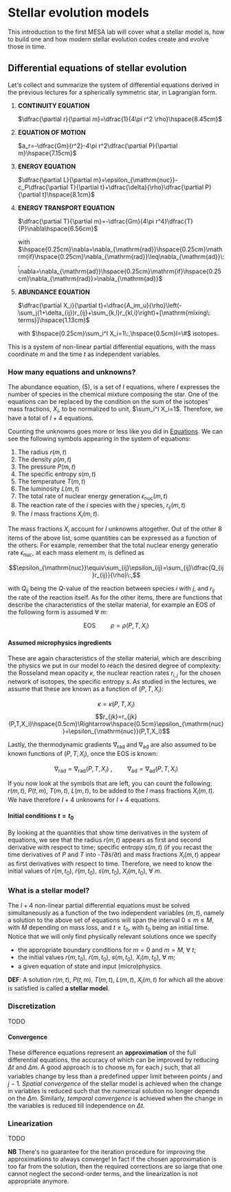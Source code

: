 # Stellar evolution models
This introduction to the first MESA lab will cover what a stellar model is, how to build one and how modern stellar evolution codes create and evolve those in time. 

## Differential equations of stellar evolution
Let's collect and summarize the system of differential equations derived in the previous lectures for a spherically symmetric star, in Lagrangian form.

1. **CONTINUITY EQUATION**
   
   $\dfrac{\partial r}{\partial m}=\dfrac{1}{4\pi r^2 \rho}\hspace{8.45cm}$
   
2. **EQUATION OF MOTION**
   
   $a_r=-\dfrac{Gm}{r^2}-4\pi r^2\dfrac{\partial P}{\partial m}\hspace{7.15cm}$  

3. **ENERGY EQUATION**
   
   $\dfrac{\partial L}{\partial m}=\epsilon_{\mathrm{nuc}}-c_P\dfrac{\partial T}{\partial t}+\dfrac{\delta}{\rho}\dfrac{\partial P}{\partial t}\hspace{8.1cm}$  
   
4. **ENERGY TRANSPORT EQUATION**
   
   $\dfrac{\partial T}{\partial m}=-\dfrac{Gm}{4\pi r^4}\dfrac{T}{P}\nabla\hspace{6.56cm}$    
   
   with $\hspace{0.25cm}\nabla=\nabla_{\mathrm{rad}}\hspace{0.25cm}\mathrm{if}\hspace{0.25cm}\nabla_{\mathrm{rad}}\leq\nabla_{\mathrm{ad}}\:, \nabla=\nabla_{\mathrm{ad}}\hspace{0.25cm}\mathrm{if}\hspace{0.25cm}\nabla_{\mathrm{rad}}>\nabla_{\mathrm{ad}}$

5. **ABUNDANCE EQUATION**
   
   $\dfrac{\partial X_i}{\partial t}=\dfrac{A_im_u}{\rho}\left(-\sum_j(1+\delta_{ij})r_{ij}+\sum_{k,l}r_{kl,i}\right)+[\mathrm{mixing\: terms}]\hspace{1.13cm}$    
   
   with $\hspace{0.25cm}\sum_i^I X_i=1\:,\hspace{0.5cm}I=\#$ isotopes.

This is a system of non-linear partial differential equations, with the mass coordinate $m$ and the time $t$ as independent variables.

### How many equations and unknowns? 
The abundance equation, (5), is a set of $I$ equations, where $I$ expresses the number of species in the chemical mixture composing the star. One of the equations can be replaced by the condition on the sum of the isotopes' mass fractions, $X_i$, to be normalized to unit, $\sum_i^I X_i=1$. Therefore, we have a total of $I+4$ equations. 

Counting the unknowns goes more or less like you did in [Equations](https://orlox.github.io/stars_2023_2024/dev/2_equations/). We can see the following symbols appearing in the system of equations:
1. The radius $r(m,t)$ 
2. The density $\rho(m,t)$
3. The pressure $P(m,t)$
4. The specific entropy $s(m,t)$
5. The temperature $T(m,t)$
6. The luminosity $L(m,t)$
7. The total rate of nuclear energy generation $\epsilon_{\mathrm{nuc}}(m,t)$
8. The reaction rate of the $i$ species with the $j$ species, $r_{ij}(m,t)$
9. The $I$ mass fractions $X_i(m,t)$.

The mass fractions $X_i$ account for $I$ unknowns altogether. Out of the other 8 items of the above list, some quantities can be expressed as a function of the others. For example, remember that the total nuclear energy generatio rate $\epsilon_{\mathrm{nuc}}$, at each mass element $m$, is defined as 

$$\epsilon_{\mathrm{nuc}}\equiv\sum_{ij}\epsilon_{ij}=\sum_{ij}\dfrac{Q_{ij}r_{ij}}{\rho}\:,$$

with $Q_{ij}$ being the $Q$-value of the reaction between species $i$ with $j$, and $r_{ij}$ the rate of the reaction itself. As for the other items, there are functions that describe the characteristics of the stellar material, for example an EOS of the following form is assumed $\forall\: m$:

$$\mathrm{EOS}\hspace{1cm}\rho=\rho(P,T,X_i)$$

#### Assumed microphysics ingredients
These are again characteristics of the stellar material, which are describing the physics we put in our model to reach the desired degree of complexity: the Rosseland mean opacity $\kappa$, the nuclear reaction rates $r_{i,j}$ for the chosen network of isotopes, the specific entropy $s$. As studied in the lectures, we assume that these are known as a function of $(P,T,X_i)$:

$$\kappa=\kappa(P,T,X_i)$$
$$r_{jk}=r_{jk}(P,T,X_i)\hspace{0.5cm}\Rightarrow\hspace{0.5cm}\epsilon_{\mathrm{nuc}}=\epsilon_{\mathrm{nuc}}(P,T,X_i)$$

Lastly, the thermodynamic gradients $\nabla_{\mathrm{rad}}$ and $\nabla_{\mathrm{ad}}$ are also assumed to be known functions of $(P,T,X_i)$, once the EOS is known:

$$\nabla_{\mathrm{rad}}=\nabla_{\mathrm{rad}}(P,T,X_i)\:,\hspace{1cm}\nabla_{\mathrm{ad}}=\nabla_{\mathrm{ad}}(P,T,X_i)$$

If you now look at the symbols that are left, you can count the following: $r(m,t)$, $P(t,m)$, $T(m,t)$, $L(m,t)$, to be added to the $I$ mass fractions $X_i(m,t)$. We have therefore $I+4$ unknowns for $I+4$ equations.

#### Initial conditions $t=t_0$
By looking at the quantities that show time derivatives in the system of equations, we see that the radius $r(m,t)$ appears as first and second derivative with respect to time; specific entropy $s(m,t)$ (if you recast the time derivatives of $P$ and $T$ into -$T\partial s/\partial t$) and mass fractions $X_i(m,t)$ appear as first derivatives with respect to time. Therefore, we need to know the initial values of $r(m,t_0)$, $\dot{r}(m,t_0)$, $s(m,t_0)$, $X_i(m,t_0)$, $\forall\: m$.

### What is a stellar model?
The $I+4$ non-linear partial differential equations must be solved simultaneously as a function of the two independent variables $(m,t)$, namely a solution to the above set of equations will span the interval $0\leq m\leq M$, with $M$ depending on mass loss, and $t\geq t_0$, with $t_0$ being an initial time. Notice that we will only find physically relevant solutions once we specify
* the appropriate boundary conditions for $m=0$ and $m=M$, $\forall\: t$;
* the initial values $r(m,t_0)$, $\dot{r}(m,t_0)$, $s(m,t_0)$, $X_i(m,t_0)$, $\forall\: m$;
* a given equation of state and input (micro)physics.

**DEF**: A solution $r(m,t)$, $P(t,m)$, $T(m,t)$, $L(m,t)$, $X_i(m,t)$ for which all the above is satisfied is called **a stellar model**.

### Discretization
TODO

#### Convergence
These difference equations represent an **approximation** of the full differential equations, the accuracy of which can be improved by reducing $\Delta t$ and $\Delta m$. A good approach is to choose $m_j$ for each $j$ such, that all variables change by less than a predefined upper limit between points $j$ and $j-1$. *Spatial convergence* of the stellar model is achieved when the change in variables is reduced such that the numerical solution no longer depends on the $\Delta m$. Similarly, *temporal convergence* is achieved when the change in the variables is reduced till independence on $\Delta t$.

### Linearization
TODO

**NB** There's no guarantee for the iteration procedure for improving the approximations  to always converge! In fact if the chosen approximation is too far from the solution, then the required corrections are so large that one cannot neglect the second-order terms, and the linearization is not appropriate anymore.



<!-- ## Boundary conditions
TODO
### Center $m=0$

### Surface $m=M$

## Henyey scheme
For realistic functions no analytic solutions are possible, so that one should search for numerical solutions to solve the system of equations. Here we shall describe the ***Henyey numerical scheme***, a simplified method to solve differential equations with boundary conditions at both ends of the solution interval. The method is based on 1) discretizing the equations, subsequently 2) linearizing them and lastly 3) find a solution with iterations. The trial solution for the whole interval is gradually improved upon in consecutive iterations until the required degree of accuracy is reached, in a Newton-Raphson method fashion.

#### Standard models  
In absence of mixing terms (i.e. $\partial X_i/\partial m=0$), we can first solve the system of equations 1-4 with a given $X_i(m)$, then update $X_i$ by applying equation 5 with a small timestep $\Delta t$. Then again solve 1-4 with the updated $X_i$, and so on. For illustrative reasons, we will limit ourselves to use this assumption and focus on how to solve the equations 1-4 simultaneously. Additionally, we will assume full hydrostatic and thermal equilibrium:
* *Hydrostatic Equilibrium* $\hspace{1cm}\ddot{r}=0\hspace{0.5cm}\Rightarrow\hspace{0.5cm}0=-\dfrac{Gm}{r^2}-4\pi r^2\dfrac{\partial P}{\partial m}$

* *Thermal Equilibirum* $\hspace{1cm}\dot{s}=\dot{T}=\dot{P}=0\hspace{0.5cm}\Rightarrow\hspace{0.5cm}0=-\dfrac{\partial L}{\partial m}+\epsilon_{\mathrm{nuc}}$
  
At each given $X_i(m)$, we need to solve for 4 unknown functions $r$, $P$, $T$, $L$ in the interval $0\leq m\leq M$. And as for initial conditions, we only need to know $s(m,t_0)$ (actually just $\nabla(m,t_0)$), and then $\dot{s}=0$.
  
The method under these assumptions is particularly suitable to compute stellar models during the core-hydrogen burning stage, and the outcome gives us what we call **standard models**. In reality more complex, state-of-the-art stellar evolution codes, like MESA, solve the full set with mixing terms, and are able to treat all the stages of the evolution.

#### From PDEs to ODEs
With the above simplifications, we got rid of all the time derivatives in the equations 1-4. Therefore, we are not dealing anymore with a system of partial differential equations, but with a system of **ordinary** differential equations. As a result, we can write the 4 equations in this way

$$\dfrac{dy_i}{dm}=f_i(y_1,y_2,y_3,y_4)\hspace{1cm}\mathrm{with}\hspace{0.5cm}i=1,2,3,4$$
where we have called $y_1=r$, $y_2=P$, $y_3=T$ and $y_4=L$.

### Discretization
Let us now discretize the equations 1-4: this is just replacing them by differential equations for a finite mass-interval $\Delta m=[m^j,\:m^{j+1}]$. At each end of the finite mass interval $\Delta m$, the variables $r$, $P$, $T$, $L$ will assume the values $y_1^j,\: y_1^{j+1}$, ... $y_4^j,\: y_4^{j+1}$. The functions $f_i$ have to be evaluated in an average argument, which is indicated with $y_i^{j+1/2}$, often being just a geometric mean between $y_i^{j}$ and $y_i^{j+1}$. 
We can now write our discretized system 1-4 of ordinary differential equations in this way:

$$A_i^j=0$$

$$\mathrm{with}\hspace{0.5cm}A_i^j\equiv \dfrac{y_i^j-y_i^{j+1}}{m^j-m^{j+1}}-f_i(y_1^{j+1/2},\:...\:,y_4^{j+1/2})\:,\hspace{1cm}i=1,2,3,4\:.$$

#### Surface $j=1$
Let us write in the same fashion also the boundary conditions at $m=0$ and $m=M$. If the boundary conditions for $P$ and $T$ at the surface are fixed at the mass coordinate $m^1$, namely at index $j=1$, we can write

$$B_i=0$$

$$\mathrm{with}\hspace{0.5cm}B_1\equiv y_2^1-\pi(y_1^1,y_4^1)\:,\hspace{0.5cm}B_2\equiv y_3^1-\theta(y_1^1,y_4^1)\:,\hspace{1cm}i=1,2\:.$$

#### Core $j=K$
Lastly, we need to impose the boundary conditions in the center $m=0$. Notice that if we want to know the solution $r(m)$, $P(m)$, $T(m)$, $L(m)$ in $K$ grid points, we are dividing the star in $K-1$ intervals: every discretization point will have an $m^j$ with $j=1,\:...\: K$. The upper boundary is located at $j=1$, and the core at $j=K$. We can write

$$C_i\left(y_1^{K-1},\: ... \:,y_4^{K-1},y_2^K,y_3^K\right)=0\:,\hspace{1cm}i=1,2,3,4\:,$$

where we have made use of the fact that $P_c\simeq P+C_2(\rho_c=\rho_c(r))\Leftrightarrow y_2^K=y_2^{K-1}+C_2(y_1^{K-1})$ and $T_c\simeq T+C_3(\kappa_c,\epsilon_{\mathrm{nuc},c},\rho_c)\Leftrightarrow y_3^{K}=y_3^{K-1}+C_3(y_1^{K-1},\: ... \:,y_4^{K-1})$. The conditions $y_1^K=0$ and $y_4^K=0$ are incorporated. 

#### The complete discretized system
1. $A_i^j=0\:,\hspace{0.5cm}i=1,\:...\:,4\:,\hspace{0.25cm}j=1,\:...\:,K-2$
2. $B_i=0\:,\hspace{0.5cm}i=1,2$
3. $C_i=0\:,\hspace{0.5cm}i=1,\:...\:,4$
   
and you have $4(K-2)+2+4=4K-2$ equations, which correspond to $4K-2$ unknowns (as we want to know the values of $y_i^j$ at every $j=1,\:...\:,K$, with $y_1^K=y_4^K=0$).

#### Convergence
These difference equations represent an **approximation** of the full differential equations, the accuracy of which can be improved by reducing $\Delta t$ and $\Delta m$. A good approach is to choose $m_j$ for each $j$ such, that all variables change by less than a predefined upper limit between points $j$ and $j-1$. *Spatial convergence* of the stellar model is achieved when the change in variables is reduced such that the numerical solution no longer depends on the $\Delta m$. Similarly, *temporal convergence* is achieved when the change in the variables is reduced till independence on $\Delta t$.

### Linearization
Starting from the above system 1-3, the solving procedure is now very similar to a Newton-Raphson algorithm in linear algebra. Let us start from a guessed initial solution $\left(y_i^j\right)_{1}$ for $i=1,2,3,4$ and $j=1,\:...\:,K$. This first guess won't be a perfect solution for the system 1-3, i.e. when we use them as arguments in the functions $A_i^j$, $B_i$ and $C_i$ we will find

$$A_i^j(1)\neq 0\:,\hspace{0.25cm} B_i(1)\neq0\:,\hspace{0.25cm} C_i(1)\neq 0\:.$$

Let us now look for corrections $\delta y_i^j$ for all variables at all mesh points such that the second approximation $\left(y_i^j\right)_{2}$ will make the functions $A_i^j(2)$, $B_i(2)$ and $C_i(2)$ disappear, i.e.

$$A_i^j(1)+\delta A_i^j=0\:,\hspace{0.25cm}B_i(1)+\delta B_i=0\:,\hspace{0.25cm}C_i(1)+\delta C_i=0\:,$$

$$\mathrm{with}\hspace{0.5cm}\left(y_i^j\right)_{2}=\left(y_i^j\right)_{1}+\delta y_i^j\:.$$

For small enough corrections, we may expand the $\delta A_i^j$, $\delta B_i$ and $\delta C_i$ in terms of powers of the corrections $\delta y_i^j$, and keep only the linear terms in this expansion; for example,

$$\delta B_1\approx \left.\dfrac{\partial B_1}{\partial y_1^1}\right|_1\delta y_1^1+\left.\dfrac{\partial B_1}{\partial y_2^1}\right|_1\delta y_2^1+\left.\dfrac{\partial B_1}{\partial y_3^1}\right|_1\delta y_3^1+\left.\dfrac{\partial B_1}{\partial y_4^1}\right|_1\delta y_4^1\:,$$
where the partial derivatives are to be evaluated at the first approximation arguments $\left(y_i^j\right)_1$. We will have in the end a system that looks like this:

1. $\left.\dfrac{\partial A_i^j}{\partial y_1^j}\right|_1\delta y_1^j+...+\left.\dfrac{\partial A_i^j}{\partial y_4^j}\right|_1\delta y_4^j+\left.\dfrac{\partial A_i^j}{\partial y_1^{j+1}}\right|_1\delta y_1^{j+1}+...+\left.\dfrac{\partial A_i^j}{\partial y_4^{j+1}}\right|_1\delta y_4^{j+1}=\left.-A_i^j\right|_1$
2. $\left.\dfrac{\partial B_i}{\partial y_1^1}\right|_1\delta y_1^1+...+\left.\dfrac{\partial B_i}{\partial y_4^1}\right|_1\delta y_4^1=\left.-B_i\right|_1$
3. $\left.\dfrac{\partial C_i^{K-1}}{\partial y_1^{K-1}}\right|_1\delta y_1^{K-1}+...+\left.\dfrac{\partial C_i^{K-1}}{\partial y_4^{K-1}}\right|_1\delta y_4^{K-1}+\left.\dfrac{\partial C_i^{K}}{\partial y_2^{K}}\right|_1\delta y_2^{K}+\left.\dfrac{\partial C_i^{K}}{\partial y_3^{K}}\right|_1\delta y_3^{K}=\left.-C_i\right|_1$
   
Notice that we know all the partial derivatives and the RHS of the equations, since they are evaluated at $\left(y_i^j\right)_1$. This is a **linear** (inhomogeneous) system that needs to be solved for the small corrections $\delta y_i^j$. The matrix containing all the partial derivatives is called *Henyey matrix*, and when its determinant is not zero, the system can be solved.

### Iterations
When the determinant of the Henyey matrix is not zero, we can obtain the corrections $\delta y_i^j$ and use them to compute a better approximation of the solution, i.e. $\left(y_i^j\right)_2=\left(y_i^j\right)_1+\delta y_i^j$. When using these second approximations as arguments, we will generally still find $A_i^j(2)\neq 0$, $B_i(2)\neq0$ and $C_i(2)\neq 0$. This is because the corrections were calculated from the linearized equations 1-3, while the full discretized equations are non-linear, and in any case the accuracy is limited, as discussed when talking about convergence.

In general, we will need more consecutive iterations. The approximate solution can be improved until either the absolute values of all corrections $\delta y_i^j$, or the absolute values of all right-hand sides in 1-3, drop below a chosen limit, i.e. the required accuracy.

**NB** There's no guarantee for the iteration procedure for improving the approximations  to always converge! In fact if the chosen approximation is too far from the solution, then the required corrections are so large that one cannot neglect the second-order terms, and the linearization is not appropriate anymore. -->